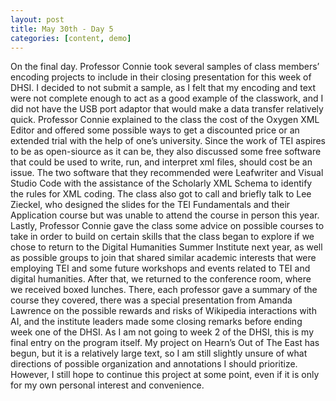 ```yaml
---
layout: post 
title: May 30th - Day 5
categories: [content, demo]
---
```

On the final day. Professor Connie took several samples of class members’ encoding projects to include in their closing presentation for this week of DHSI. I decided to not submit a sample, as I felt that my encoding and text were not complete enough to act as a good example of the classwork, and I did not have the USB port adaptor that would make a data transfer relatively quick. Professor Connie explained to the class the cost of the Oxygen XML Editor and offered some possible ways to get a discounted price or an extended trial with the help of one’s university. Since the work of TEI aspires to be as open-siource as it can be, they also discussed some free software that could be used to write, run, and interpret xml files, should cost be an issue. The two software that they recommended were Leafwriter and Visual Studio Code with the assistance of the Scholarly XML Schema to identify the rules for XML coding. The class also got to call and briefly talk to Lee Zieckel, who designed the slides for the TEI Fundamentals and their Application course but was unable to attend the course in person this year. Lastly, Professor Connie gave the class some advice on possible courses to take in order to build on certain skills that the class began to explore if we chose to return to the Digital Humanities Summer Institute next year, as well as possible groups to join that shared similar academic interests that were employing TEI and some future workshops and events related to TEI and digital humanities. After that, we returned to the conference room, where we received boxed lunches. There, each professor gave a summary of the course they covered, there was a special presentation from Amanda Lawrence on the possible rewards and risks of Wikipedia interactions with AI, and the institute leaders made some closing remarks before ending week one of the DHSI. As I am not going to week 2 of the DHSI, this is my final entry on the program itself. My project on Hearn’s Out of The East has begun, but it is a relatively large text, so I am still slightly unsure of what directions of possible organization and annotations I should prioritize. However, I still hope to continue this project at some point, even if it is only for my own personal interest and convenience.
